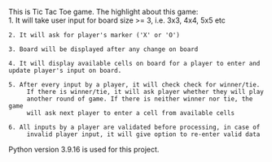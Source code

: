 This is Tic Tac Toe game. The highlight about this game:   
    1. It will take user input for board size >= 3, i.e. 3x3, 4x4, 5x5 etc  
    
    2. It will ask for player's marker ('X' or 'O')  
    
    3. Board will be displayed after any change on board  
    
    4. It will display available cells on board for a player to enter and update player's input on board.  
    
    5. After every input by a player, it will check check for winner/tie.  
         If there is winner/tie, it will ask player whether they will play  
         another round of game. If there is neither winner nor tie, the game  
         will ask next player to enter a cell from available cells  
         
    6. All inputs by a player are validated before processing, in case of  
         invalid player input, it will give option to re-enter valid data  

Python version 3.9.16 is used for this project.  
